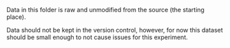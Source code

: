 Data in this folder is raw and unmodified from the source (the starting place).



Data should not be kept in the version control, however, for now this dataset should be small
enough to not cause issues for this experiment.